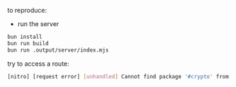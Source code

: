 to reproduce:

- run the server

```bash
bun install
bun run build
bun run .output/server/index.mjs
```

try to access a route:
```bash
[nitro] [request error] [unhandled] Cannot find package '#crypto' from '/Users/p9f/repos/p9f/nitro-clerk-bun-repro/.output/server/node_modules/@clerk/backend/dist/chunk-G4VEKB6A.mjs'
```
